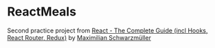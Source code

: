 # ReactMeals

Second practice project from [React - The Complete Guide (incl Hooks, React Router, Redux)](https://www.udemy.com/course/react-the-complete-guide-incl-redux/) by [Maximilian Schwarzmüller](https://www.udemy.com/user/maximilian-schwarzmuller/)